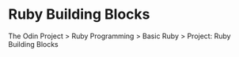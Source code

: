 # Ruby Building Blocks
The Odin Project > Ruby Programming > Basic Ruby > Project: Ruby Building Blocks
